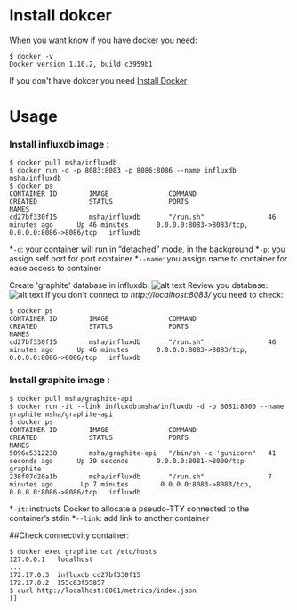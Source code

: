 # Install dokcer
When you want know if you have docker you need:

    $ docker -v
    Docker version 1.10.2, build c3959b1

If you don't have dokcer you need [Install Docker](https://docs.docker.com/engine/installation/linux/ubuntulinux/)
# Usage
### **Install influxdb image :**

    $ docker pull msha/influxdb
    $ docker run -d -p 8083:8083 -p 8086:8086 --name influxdb msha/influxdb
    $ docker ps
    CONTAINER ID        IMAGE               COMMAND                  CREATED             STATUS              PORTS                                            NAMES
    cd27bf330f15        msha/influxdb       "/run.sh"                46 minutes ago      Up 46 minutes       0.0.0.0:8083->8083/tcp, 0.0.0.0:8086->8086/tcp   influxdb
    
*`-d`: your container will run in “detached” mode, in the background
*`-p`: you assign self port for port container
*`--name`: you assign name to container for ease access to container

Create 'graphite' database in influxdb:
![alt text](https://pp.vk.me/c630219/v630219008/27d74/TIeO3GbwMCI.jpg)
Review you database:
![alt text](https://pp.vk.me/c630219/v630219008/27d7e/q4kwFST4h5k.jpg)
If you don't connect to *http://localhost:8083/* you need to check:

    $ docker ps
    CONTAINER ID        IMAGE               COMMAND                  CREATED             STATUS              PORTS                                            NAMES
    cd27bf330f15        msha/influxdb       "/run.sh"                46 minutes ago      Up 46 minutes       0.0.0.0:8083->8083/tcp, 0.0.0.0:8086->8086/tcp   influxdb
    
### **Install graphite image :**

    $ docker pull msha/graphite-api
    $ docker run -it --link influxdb:msha/influxdb -d -p 8081:8000 --name graphite msha/graphite-api
    $ docker ps
    CONTAINER ID        IMAGE               COMMAND                  CREATED             STATUS              PORTS                                            NAMES
    5096e5312238        msha/graphite-api   "/bin/sh -c 'gunicorn"   41 seconds ago      Up 39 seconds       0.0.0.0:8081->8000/tcp                           graphite
    238f07d20a1b        msha/influxdb       "/run.sh"                7 minutes ago       Up 7 minutes        0.0.0.0:8083->8083/tcp, 0.0.0.0:8086->8086/tcp   influxdb
*`-it`: instructs Docker to allocate a pseudo-TTY connected to the container’s stdin
*`--link`: add link to another container

##Check connectivity container:

    $ docker exec graphite cat /etc/hosts
    127.0.0.1	localhost
    ...
    172.17.0.3	influxdb cd27bf330f15
    172.17.0.2	155c83f55857
    $ curl http://localhost:8081/metrics/index.json
    []
    
    

    
